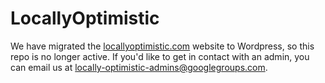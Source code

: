 # LocallyOptimistic

We have migrated the [locallyoptimistic.com](http://locallyoptimistic.com) website to Wordpress, so this repo is no longer active. If you'd like to get in contact with an admin, you can email us at [locally-optimistic-admins@googlegroups.com](mailto:locally-optimistic-admins@googlegroups.com).
